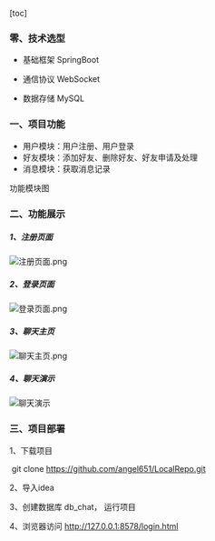 [toc]

### 零、技术选型

- 基础框架 SpringBoot  

- 通信协议 WebSocket  

- 数据存储 MySQL  

### 一、项目功能

- 用户模块：用户注册、用户登录
- 好友模块：添加好友、删除好友、好友申请及处理
- 消息模块：获取消息记录



功能模块图



### 二、功能展示

##### 	1、注册页面

![注册页面.png](https://upload-images.jianshu.io/upload_images/16432686-4eac9dbd12504bc4.png?imageMogr2/auto-orient/strip%7CimageView2/2/w/1240)



##### 	2、登录页面

![登录页面.png](https://upload-images.jianshu.io/upload_images/16432686-0e9cf25407618f70.png?imageMogr2/auto-orient/strip%7CimageView2/2/w/1240)



##### 	3、聊天主页

![聊天主页.png](https://upload-images.jianshu.io/upload_images/16432686-b3a07097eaa6401f.png?imageMogr2/auto-orient/strip%7CimageView2/2/w/1240)



##### 4、聊天演示



![聊天演示](https://upload-images.jianshu.io/upload_images/16432686-8a17d682e8cf591f.gif?imageMogr2/auto-orient/strip)



### 三、项目部署

1、下载项目

​	git clone https://github.com/angel651/LocalRepo.git

2、导入idea

3、创建数据库 db_chat， 运行项目

4、浏览器访问 http://127.0.0.1:8578/login.html





